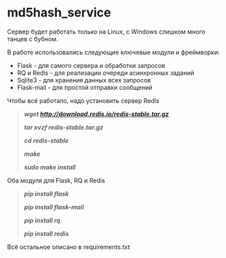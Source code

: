 # md5hash_service

Сервер будет работать только на Linux, с Windows слишком много танцев с бубном.

В работе использовались следующие ключевые модули и фреймворки:
* Flask - для самого сервера и обработки запросов
* RQ и Redis - для реализации очереди асинхронных заданий
* Sqlite3 - для хранения данных всех запросов 
* Flask-mail - для простой отправки сообщений

Чтобы всё работало, надо установить сервер Redis

> ***wget http://download.redis.io/redis-stable.tar.gz***
>
> ***tar xvzf redis-stable.tar.gz***
>
> ***cd redis-stable***
>
> ***make***
>
> ***sudo make install***

Оба модуля для Flask, RQ и Redis

> ***pip install flask***
>
> ***pip install flask-mail***
>
> ***pip install rq***
>
> ***pip install redis***

Всё остальное описано в requirements.txt


